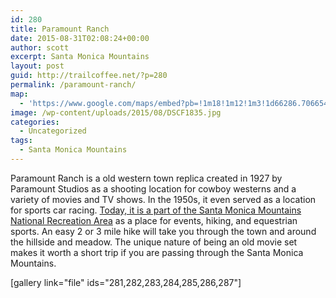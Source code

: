 ```yaml
---
id: 280
title: Paramount Ranch
date: 2015-08-31T02:08:24+00:00
author: scott
excerpt: Santa Monica Mountains
layout: post
guid: http://trailcoffee.net/?p=280
permalink: /paramount-ranch/
map:
  - 'https://www.google.com/maps/embed?pb=!1m18!1m12!1m3!1d66286.70665460415!2d-118.7911216783056!3d34.115585644331524!2m3!1f0!2f0!3f0!3m2!1i1024!2i768!4f13.1!3m3!1m2!1s0x80e8216653a7b697%3A0xa33b5c9ce078809e!2sParamount+Ranch!5e1!3m2!1sen!2sus!4v1488759390745'
image: /wp-content/uploads/2015/08/DSCF1835.jpg
categories:
  - Uncategorized
tags:
  - Santa Monica Mountains
---
```

Paramount Ranch is a old western town replica created in 1927 by Paramount Studios as a shooting location for cowboy westerns and a variety of movies and TV shows. In the 1950s, it even served as a location for sports car racing. <a href="&quot;http://www.nps.gov/samo/planyourvisit/paramountranch.htm”">Today, it is a part of the Santa Monica Mountains National Recreation Area</a> as a place for events, hiking, and equestrian sports. An easy 2 or 3 mile hike will take you through the town and around the hillside and meadow. The unique nature of being an old movie set makes it worth a short trip if you are passing through the Santa Monica Mountains.

[gallery link="file" ids="281,282,283,284,285,286,287"]